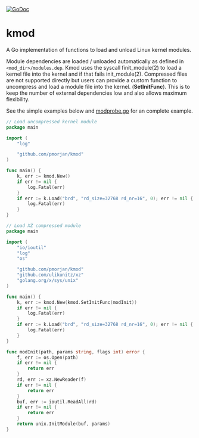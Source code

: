 [![GoDoc](https://godoc.org/github.com/pmorjan/kmod?status.svg)](https://godoc.org/github.com/pmorjan/kmod)

# kmod

A Go implementation of functions to load and unload Linux kernel modules.

Module dependencies are loaded / unloaded automatically as defined in
`<mod_dir>/modules.dep`.
Kmod uses the syscall finit_module(2) to load a kernel file into the kernel
and if that fails init_module(2). Compressed files are not supported
directly but users can provide a custom function to uncompress and load a module
file into the kernel. (**SetInitFunc**). This is to keep the number of external
dependencies low and also allows maximum flexibility.

See the simple examples below and [modprobe.go](cmd/modprobe/modprobe.go)
for an complete example.

```go
// Load uncompressed kernel module
package main

import (
    "log"

    "github.com/pmorjan/kmod"
)

func main() {
    k, err := kmod.New()
    if err != nil {
        log.Fatal(err)
    }
    if err := k.Load("brd", "rd_size=32768 rd_nr=16", 0); err != nil {
        log.Fatal(err)
    }
}
```

```go
// Load XZ compressed module
package main

import (
    "io/ioutil"
    "log"
    "os"

    "github.com/pmorjan/kmod"
    "github.com/ulikunitz/xz"
    "golang.org/x/sys/unix"
)

func main() {
    k, err := kmod.New(kmod.SetInitFunc(modInit))
    if err != nil {
        log.Fatal(err)
    }
    if err := k.Load("brd", "rd_size=32768 rd_nr=16", 0); err != nil {
        log.Fatal(err)
    }
}

func modInit(path, params string, flags int) error {
    f, err := os.Open(path)
    if err != nil {
        return err
    }
    rd, err := xz.NewReader(f)
    if err != nil {
        return err
    }
    buf, err := ioutil.ReadAll(rd)
    if err != nil {
        return err
    }
    return unix.InitModule(buf, params)
}
```

